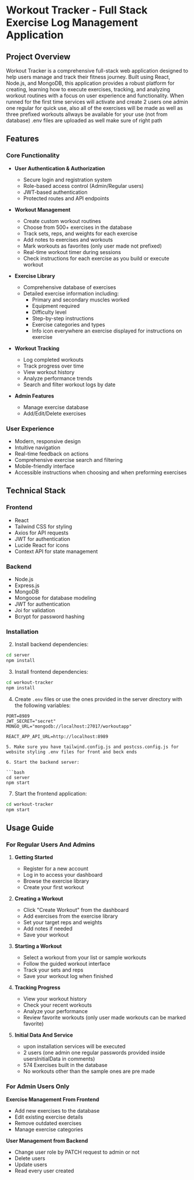 # Workout Tracker - Full Stack Exercise Log Management Application

## Project Overview

Workout Tracker is a comprehensive full-stack web application designed to help users manage and track their fitness journey. Built using React, Node.js, and MongoDB, this application provides a robust platform for creating, learning how to execute exercises, tracking, and analyzing workout routines with a focus on user experience and functionality.
When runned for the first time services will activate and create 2 users one admin one regular for quick use, also all of the exercises will be made as well as three prefixed workouts allways be available for your use (not from database)
.env files are uploaded as well make sure of right path

## Features

### Core Functionality

-   **User Authentication & Authorization**

    -   Secure login and registration system
    -   Role-based access control (Admin/Regular users)
    -   JWT-based authentication
    -   Protected routes and API endpoints

-   **Workout Management**

    -   Create custom workout routines
    -   Choose from 500+ exercises in the database
    -   Track sets, reps, and weights for each exercise
    -   Add notes to exercises and workouts
    -   Mark workouts as favorites (only user made not prefixed)
    -   Real-time workout timer during sessions
    -   Check instructions for each exercise as you build or execute workout

-   **Exercise Library**

    -   Comprehensive database of exercises
    -   Detailed exercise information including:
        -   Primary and secondary muscles worked
        -   Equipment required
        -   Difficulty level
        -   Step-by-step instructions
        -   Exercise categories and types
        -   Info icon everywhere an exercise displayed for instructions on exercise

-   **Workout Tracking**

    -   Log completed workouts
    -   Track progress over time
    -   View workout history
    -   Analyze performance trends
    -   Search and filter workout logs by date

-   **Admin Features**
    -   Manage exercise database
    -   Add/Edit/Delete exercises

### User Experience

-   Modern, responsive design
-   Intuitive navigation
-   Real-time feedback on actions
-   Comprehensive exercise search and filtering
-   Mobile-friendly interface
-   Accessible instructions when choosing and when preforming exercises

## Technical Stack

### Frontend

-   React
-   Tailwind CSS for styling
-   Axios for API requests
-   JWT for authentication
-   Lucide React for icons
-   Context API for state management

### Backend

-   Node.js
-   Express.js
-   MongoDB
-   Mongoose for database modeling
-   JWT for authentication
-   Joi for validation
-   Bcrypt for password hashing

### Installation

2. Install backend dependencies:

```bash
cd server
npm install
```

3. Install frontend dependencies:

```bash
cd workout-tracker
npm install
```

4. Create `.env` files or use the ones provided in the server directory with the following variables:

```env
PORT=8989
JWT_SECRET="secret"
MONGO_URL="mongodb://localhost:27017/workoutapp"
```

````env
REACT_APP_API_URL=http://localhost:8989

5. Make sure you have tailwind.config.js and postcss.config.js for website styling .env files for front and beck ends

6. Start the backend server:

```bash
cd server
npm start
````

7. Start the frontend application:

```bash
cd workout-tracker
npm start
```

## Usage Guide

### For Regular Users And Admins

1. **Getting Started**

    - Register for a new account
    - Log in to access your dashboard
    - Browse the exercise library
    - Create your first workout

2. **Creating a Workout**

    - Click "Create Workout" from the dashboard
    - Add exercises from the exercise library
    - Set your target reps and weights
    - Add notes if needed
    - Save your workout

3. **Starting a Workout**

    - Select a workout from your list or sample workouts
    - Follow the guided workout interface
    - Track your sets and reps
    - Save your workout log when finished

4. **Tracking Progress**

    - View your workout history
    - Check your recent workouts
    - Analyze your performance
    - Review favorite workouts (only user made workouts can be marked favorite)

5. **Initial Data And Service**
    - upon installation services will be executed
    - 2 users (one admin one regular passwords provided inside usersInitialData in comments)
    - 574 Exercises built in the database
    - No workouts other than the sample ones are pre made

### For Admin Users Only

**Exercise Management From Frontend**

-   Add new exercises to the database
-   Edit existing exercise details
-   Remove outdated exercises
-   Manage exercise categories

**User Management from Backend**

-   Change user role by PATCH request to admin or not
-   Delete users
-   Update users
-   Read every user created
